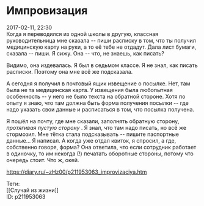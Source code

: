Импровизация
=============

   
 2017-02-11, 22:30   
  Когда я переводился из одной школы в другую, классная руководительница мне сказала -- пиши расписку в том, что ты получил медицинскую карту на руки, а то её тебе не отдадут. Дала лист бумаги, сказала -- пиши. Я сижу. Она -- что, не знаешь, как писать?   
   
 Видимо, она издевалась. Я был в седьмом классе. Я не знал, как писать расписки. Поэтому она мне всё же подсказала.   
   
 А сегодня я получил в почтовый ящик извещение о посылке. Нет, там была не та медицинская карта. У извещения была любопытная особенность -- у него не было текста на обратной стороне. Хотя по опыту я знаю, что там должна быть форма получения посылки -- где надо указать свои данные и расписаться в том, что посылка получена.   
   
 Я пошёл на почту, где мне сказали, заполнять обратную сторону,  *протягивая пустую сторону*  . Я знал, что там надо писать, но всё же стормозил. Мне тётка стала подсказывать -- пишите паспортные данные... Я написал. А когда уже отдал квиток, я спросил, а где, собственно говоря, форма? Она ответила, что если сотрудник работает в одиночку, то им некогда (!) печатать оборотные стороны, потому что очередь стоит. Что ж, окей.   
    
 <https://diary.ru/~zHz00/p211953063_improvizaciya.htm>   
   
 Теги:   
 [[Случай из жизни]]   
 ID: p211953063